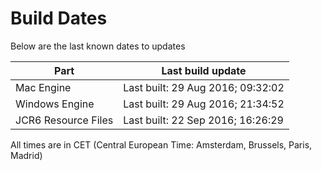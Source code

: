 # Build Dates

Below are the last known dates to updates

Part | Last build update
-----|-----
Mac Engine | Last built: 29 Aug 2016; 09:32:02
Windows Engine | Last built: 29 Aug 2016; 21:34:52
JCR6 Resource Files | Last built: 22 Sep 2016; 16:26:29
All times are in CET (Central European Time: Amsterdam, Brussels, Paris, Madrid)




